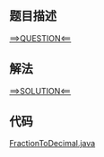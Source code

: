 ## 题目描述

[==>QUESTION<==](https://leetcode.cn/problems/fraction-to-recurring-decimal/)

## 解法

[==>SOLUTION<==](https://leetcode.cn/problems/fraction-to-recurring-decimal/solutions/1028784/gong-shui-san-xie-mo-ni-shu-shi-ji-suan-kq8c4/)

## 代码

[FractionToDecimal.java](https://github.com/Marshal7cc/leetcode-java/blob/master/src/math/FractionToDecimal.java)


